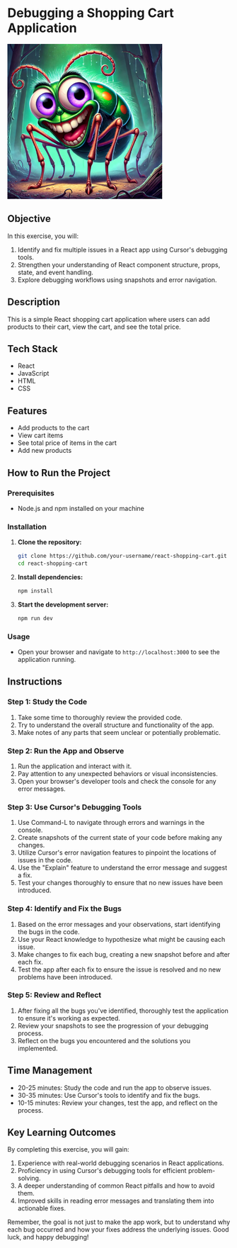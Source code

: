 # Debugging a Shopping Cart Application

<img src="bug.webp" alt="bug" width="350" />

## Objective

In this exercise, you will:

1. Identify and fix multiple issues in a React app using Cursor's debugging tools.
2. Strengthen your understanding of React component structure, props, state, and event handling.
3. Explore debugging workflows using snapshots and error navigation.

## Description

This is a simple React shopping cart application where users can add products to their cart, view the cart, and see the total price.

## Tech Stack

- React
- JavaScript
- HTML
- CSS

## Features

- Add products to the cart
- View cart items
- See total price of items in the cart
- Add new products

## How to Run the Project

### Prerequisites

- Node.js and npm installed on your machine

### Installation

1. **Clone the repository:**

   ```bash
   git clone https://github.com/your-username/react-shopping-cart.git
   cd react-shopping-cart
   ```

2. **Install dependencies:**

   ```bash
   npm install
   ```

3. **Start the development server:**
   ```bash
   npm run dev
   ```

### Usage

- Open your browser and navigate to `http://localhost:3000` to see the application running.

## Instructions

### Step 1: Study the Code

1. Take some time to thoroughly review the provided code.
2. Try to understand the overall structure and functionality of the app.
3. Make notes of any parts that seem unclear or potentially problematic.

### Step 2: Run the App and Observe

1. Run the application and interact with it.
2. Pay attention to any unexpected behaviors or visual inconsistencies.
3. Open your browser's developer tools and check the console for any error messages.

### Step 3: Use Cursor's Debugging Tools

1. Use Command-L to navigate through errors and warnings in the console.
2. Create snapshots of the current state of your code before making any changes.
3. Utilize Cursor's error navigation features to pinpoint the locations of issues in the code.
4. Use the "Explain" feature to understand the error message and suggest a fix.
5. Test your changes thoroughly to ensure that no new issues have been introduced.

### Step 4: Identify and Fix the Bugs

1. Based on the error messages and your observations, start identifying the bugs in the code.
2. Use your React knowledge to hypothesize what might be causing each issue.
3. Make changes to fix each bug, creating a new snapshot before and after each fix.
4. Test the app after each fix to ensure the issue is resolved and no new problems have been introduced.

### Step 5: Review and Reflect

1. After fixing all the bugs you've identified, thoroughly test the application to ensure it's working as expected.
2. Review your snapshots to see the progression of your debugging process.
3. Reflect on the bugs you encountered and the solutions you implemented.

## Time Management

- 20-25 minutes: Study the code and run the app to observe issues.
- 30-35 minutes: Use Cursor's tools to identify and fix the bugs.
- 10-15 minutes: Review your changes, test the app, and reflect on the process.

## Key Learning Outcomes

By completing this exercise, you will gain:

1. Experience with real-world debugging scenarios in React applications.
2. Proficiency in using Cursor's debugging tools for efficient problem-solving.
3. A deeper understanding of common React pitfalls and how to avoid them.
4. Improved skills in reading error messages and translating them into actionable fixes.

Remember, the goal is not just to make the app work, but to understand why each bug occurred and how your fixes address the underlying issues. Good luck, and happy debugging!

